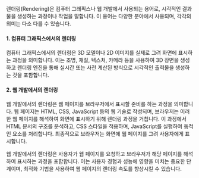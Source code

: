 렌더링(Rendering)은 컴퓨터 그래픽스나 웹 개발에서 사용되는 용어로, 시각적인 결과물을 생성하는 과정이나 작업을 말합니다. 이 용어는 다양한 분야에서 사용되며, 각각의 의미는 다소 다를 수 있습니다.

#### 1. 컴퓨터 그래픽스에서의 렌더링
컴퓨터 그래픽스에서의 렌더링은 3D 모델이나 2D 이미지를 실제로 그려 화면에 표시하는 과정을 의미합니다. 이는 조명, 재질, 텍스처, 카메라 등을 사용하여 3D 장면을 생성하고 렌더링 엔진을 통해 실시간 또는 사전 계산된 방식으로 시각적인 출력물을 생성하는 것을 포함합니다.

#### 2. 웹 개발에서의 렌더링
웹 개발에서의 렌더링은 웹 페이지를 브라우저에서 표시할 준비를 하는 과정을 의미합니다. 웹 페이지는 HTML, CSS, JavaScript 등의 웹 기술로 작성되며, 브라우저는 이러한 웹 페이지를 해석하여 화면에 표시하기 위해 렌더링 과정을 거칩니다. 이 과정에서 HTML 문서의 구조를 분석하고, CSS 스타일을 적용하며, JavaScript를 실행하여 동적인 요소를 처리합니다. 최종적으로 브라우저는 화면에 웹 페이지를 그려 사용자에게 표시합니다.

웹 개발에서의 렌더링은 사용자가 웹 페이지를 요청하고 브라우저가 해당 페이지를 해석하여 표시하는 과정을 포함합니다. 이는 사용자 경험과 성능에 영향을 미치는 중요한 단계이며, 최적화 기법을 사용하여 웹 페이지의 렌더링 속도를 향상시킬 수 있습니다.
